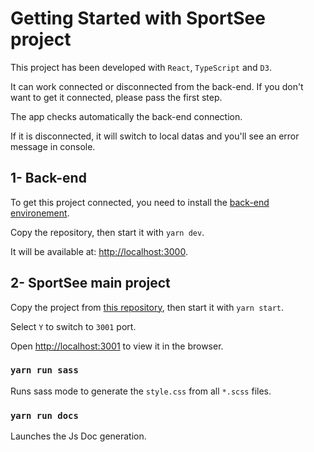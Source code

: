 # Getting Started with SportSee project

This project has been developed with `React`, `TypeScript` and `D3`.

It can work connected or disconnected from the back-end. If you don't want to get it connected, please pass the first step.

The app checks automatically the back-end connection.

If it is disconnected, it will switch to local datas and you'll see an error message in console.

## 1- Back-end

To get this project connected, you need to install the [back-end environement](https://github.com/OpenClassrooms-Student-Center/P9-front-end-dashboard.git). 

Copy the repository, then start it with `yarn dev`.

It will be available at: [http://localhost:3000](http://localhost:3000).

## 2- SportSee main project
Copy the project from [this repository](https://github.com/wibmw/sportsee.git), then start it with `yarn start`.

Select `Y` to switch to `3001` port.

Open [http://localhost:3001](http://localhost:3001) to view it in the browser.
### `yarn run sass`

Runs sass mode to generate the `style.css` from all `*.scss` files.

### `yarn run docs`

Launches the Js Doc generation.

